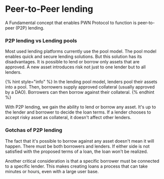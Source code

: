 # Peer-to-Peer lending

A Fundamental concept that enables PWN Protocol to function is peer-to-peer (P2P) lending.

### P2P lending vs Lending pools

Most used lending platforms currently use the pool model. The pool model enables quick and secure lending solutions. But this solution has its disadvantages. It is possible to lend or borrow only assets that are approved. A new asset introduces risk not just to one lender but to all lenders.

{% hint style="info" %}
In the lending pool model, lenders pool their assets into a pool. Then, borrowers supply approved collateral (usually approved by a DAO). Borrowers can then borrow against their collateral.
{% endhint %}

With P2P lending, we gain the ability to lend or borrow any asset. It's up to the lender and borrower to decide the loan terms. If a lender chooses to accept risky asset as collateral, it doesn't affect other lenders.

### Gotchas of P2P lending

The fact that it's possible to borrow against any asset doesn't mean it will happen. There must be both borrowers and lenders. If either side is not satisfied with the proposed terms of a loan, the loan won't be realized.

Another critical consideration is that a specific borrower must be connected to a specific lender. This makes creating loans a process that can take minutes or hours, even with a large user base.
